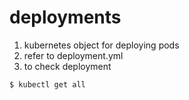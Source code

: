 # deployments

1. kubernetes object for deploying pods
2. refer to deployment.yml
3. to check deployment
~~~bash
$ kubectl get all